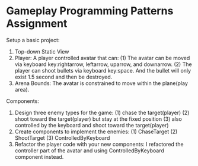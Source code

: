 # Gameplay Programming Patterns Assignment
Setup a basic project:

1. Top-down Static View
2. Player: A player controlled avatar that can:
    (1) The avatar can be moved via keyboard key:rightarrow, leftarrow, uparrow, and downarrow.
    (2) The player can shoot bullets via keyboard key:space. And the bullet will only exist 1.5 second and then be destroyed.
3. Arena Bounds: The avatar is constrained to move within the plane(play area).

Components:

1. Design three enemy types for the game:
	(1) chase the target(player)
	(2) shoot toward the target(player) but stay at the fixed position
	(3) also controlled by the keyboard and shoot toward the target(player)
2. Create components to implement the enemies:
	(1) ChaseTarget
	(2) ShootTarget
	(3) ControlledByKeyboard
3. Refactor the player code with your new components: I refactored the controller part of the avatar and using ControlledByKeyboard component instead. 